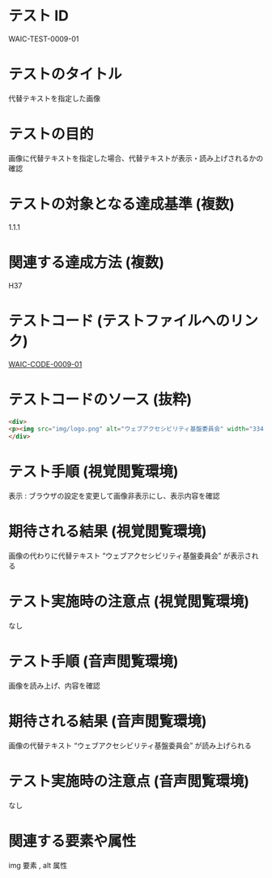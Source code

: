 # テスト ID

WAIC-TEST-0009-01

# テストのタイトル

代替テキストを指定した画像

# テストの目的

画像に代替テキストを指定した場合、代替テキストが表示・読み上げされるかの確認

# テストの対象となる達成基準 (複数)

1.1.1

# 関連する達成方法 (複数)

H37

# テストコード (テストファイルへのリンク)

[WAIC-CODE-0009-01](https://waic.github.io/as_test/WAIC-CODE/WAIC-CODE-0009-01.html)

# テストコードのソース (抜粋)

```html
<div>
<p><img src="img/logo.png" alt="ウェブアクセシビリティ基盤委員会" width="334" height="77"></p>
</div>

```

# テスト手順 (視覚閲覧環境)

表示 : ブラウザの設定を変更して画像非表示にし、表示内容を確認

# 期待される結果 (視覚閲覧環境)

画像の代わりに代替テキスト “ウェブアクセシビリティ基盤委員会” が表示される

# テスト実施時の注意点 (視覚閲覧環境)

なし

# テスト手順 (音声閲覧環境)

画像を読み上げ、内容を確認

# 期待される結果 (音声閲覧環境)

画像の代替テキスト “ウェブアクセシビリティ基盤委員会” が読み上げられる

# テスト実施時の注意点 (音声閲覧環境)

なし

# 関連する要素や属性

img 要素 , alt 属性
